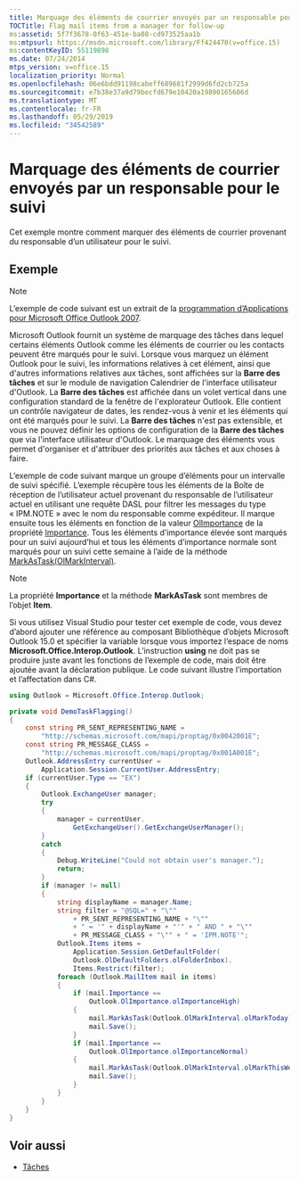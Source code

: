 ```yaml
---
title: Marquage des éléments de courrier envoyés par un responsable pour le suivi
TOCTitle: Flag mail items from a manager for follow-up
ms:assetid: 5f7f3678-0f63-451e-ba08-cd973525aa1b
ms:mtpsurl: https://msdn.microsoft.com/library/Ff424470(v=office.15)
ms:contentKeyID: 55119898
ms.date: 07/24/2014
mtps_version: v=office.15
localization_priority: Normal
ms.openlocfilehash: 06e6bdd91198cabeff689681f2999d6fd2cb725a
ms.sourcegitcommit: e7b38e37a9d79becfd679e10420a19890165606d
ms.translationtype: MT
ms.contentlocale: fr-FR
ms.lasthandoff: 05/29/2019
ms.locfileid: "34542589"
---
```

# <a name="flag-mail-items-from-a-manager-for-follow-up"></a>Marquage des éléments de courrier envoyés par un responsable pour le suivi

Cet exemple montre comment marquer des éléments de courrier provenant du responsable d’un utilisateur pour le suivi.

## <a name="example"></a>Exemple

> [!NOTE] 
> L’exemple de code suivant est un extrait de la [programmation d’Applications pour Microsoft Office Outlook 2007](https://www.amazon.com/gp/product/0735622493?ie=UTF8&tag=msmsdn-20&linkCode=as2&camp=1789&creative=9325&creativeASIN=0735622493).

Microsoft Outlook fournit un système de marquage des tâches dans lequel certains éléments Outlook comme les éléments de courrier ou les contacts peuvent être marqués pour le suivi. Lorsque vous marquez un élément Outlook pour le suivi, les informations relatives à cet élément, ainsi que d'autres informations relatives aux tâches, sont affichées sur la **Barre des tâches** et sur le module de navigation Calendrier de l'interface utilisateur d'Outlook. La **Barre des tâches** est affichée dans un volet vertical dans une configuration standard de la fenêtre de l'explorateur Outlook. Elle contient un contrôle navigateur de dates, les rendez-vous à venir et les éléments qui ont été marqués pour le suivi. La **Barre des tâches** n'est pas extensible, et vous ne pouvez définir les options de configuration de la **Barre des tâches** que via l'interface utilisateur d'Outlook. Le marquage des éléments vous permet d'organiser et d'attribuer des priorités aux tâches et aux choses à faire.

L’exemple de code suivant marque un groupe d’éléments pour un intervalle de suivi spécifié. L’exemple récupère tous les éléments de la Boîte de réception de l’utilisateur actuel provenant du responsable de l’utilisateur actuel en utilisant une requête DASL pour filtrer les messages du type « IPM.NOTE » avec le nom du responsable comme expéditeur. Il marque ensuite tous les éléments en fonction de la valeur [OlImportance](https://msdn.microsoft.com/library/bb609592\(v=office.15\)) de la propriété [Importance](https://msdn.microsoft.com/library/bb611974\(v=office.15\)). Tous les éléments d’importance élevée sont marqués pour un suivi aujourd’hui et tous les éléments d’importance normale sont marqués pour un suivi cette semaine à l’aide de la méthode [MarkAsTask(OlMarkInterval)](https://msdn.microsoft.com/library/bb609068\(v=office.15\)).


> [!NOTE]
> La propriété **Importance** et la méthode **MarkAsTask** sont membres de l’objet **Item**.


Si vous utilisez Visual Studio pour tester cet exemple de code, vous devez d’abord ajouter une référence au composant Bibliothèque d’objets Microsoft Outlook 15.0 et spécifier la variable lorsque vous importez l’espace de noms **Microsoft.Office.Interop.Outlook**. L’instruction **using** ne doit pas se produire juste avant les fonctions de l’exemple de code, mais doit être ajoutée avant la déclaration publique. Le code suivant illustre l’importation et l’affectation dans C\#.

```csharp
using Outlook = Microsoft.Office.Interop.Outlook;
```


```csharp
private void DemoTaskFlagging()
{
    const string PR_SENT_REPRESENTING_NAME =
        "http://schemas.microsoft.com/mapi/proptag/0x0042001E";
    const string PR_MESSAGE_CLASS =
        "http://schemas.microsoft.com/mapi/proptag/0x001A001E";
    Outlook.AddressEntry currentUser =
        Application.Session.CurrentUser.AddressEntry;
    if (currentUser.Type == "EX")
    {
        Outlook.ExchangeUser manager;
        try
        {
            manager = currentUser.
                GetExchangeUser().GetExchangeUserManager();
        }
        catch
        {
            Debug.WriteLine("Could not obtain user's manager.");
            return;
        }
        if (manager != null)
        {
            string displayName = manager.Name;
            string filter = "@SQL=" + "\""
                + PR_SENT_REPRESENTING_NAME + "\""
                + " = '" + displayName + "'" + " AND " + "\""
                + PR_MESSAGE_CLASS + "\"" + " = 'IPM.NOTE'";
            Outlook.Items items =
                Application.Session.GetDefaultFolder(
                Outlook.OlDefaultFolders.olFolderInbox).
                Items.Restrict(filter);
            foreach (Outlook.MailItem mail in items)
            {
                if (mail.Importance ==
                    Outlook.OlImportance.olImportanceHigh)
                {
                    mail.MarkAsTask(Outlook.OlMarkInterval.olMarkToday);
                    mail.Save();
                }
                if (mail.Importance ==
                    Outlook.OlImportance.olImportanceNormal)
                {
                    mail.MarkAsTask(Outlook.OlMarkInterval.olMarkThisWeek);
                    mail.Save();
                }
            }
        }
    }
}
```

## <a name="see-also"></a>Voir aussi

- [Tâches](tasks.md)

